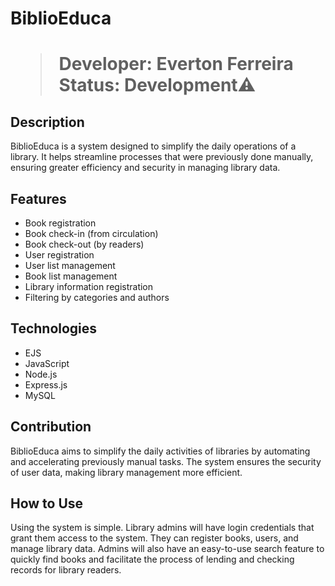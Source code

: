 <h1>BiblioEduca<h1/>

> Developer: Everton Ferreira
> Status: Development⚠️

## Description
BiblioEduca is a system designed to simplify the daily operations of a library. It helps streamline processes that were previously done manually, ensuring greater efficiency and security in managing library data.

## Features
- Book registration
- Book check-in (from circulation)
- Book check-out (by readers)
- User registration
- User list management
- Book list management
- Library information registration
- Filtering by categories and authors

## Technologies
- EJS
- JavaScript
- Node.js
- Express.js
- MySQL

## Contribution
BiblioEduca aims to simplify the daily activities of libraries by automating and accelerating previously manual tasks. The system ensures the security of user data, making library management more efficient.

## How to Use
Using the system is simple. Library admins will have login credentials that grant them access to the system. They can register books, users, and manage library data. Admins will also have an easy-to-use search feature to quickly find books and facilitate the process of lending and checking records for library readers.
